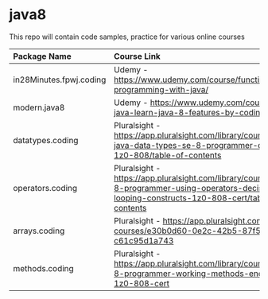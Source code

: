 # java8
This repo will contain code samples, practice for various online courses


| Package Name            | Course Link                                                                                                                                               |
|:------------------------|:----------------------------------------------------------------------------------------------------------------------------------------------------------|
| in28Minutes.fpwj.coding | Udemy - https://www.udemy.com/course/functional-programming-with-java/                                                                                    |
| modern.java8            | Udemy - https://www.udemy.com/course/modern-java-learn-java-8-features-by-coding-it/                                                                      |
| datatypes.coding        | Pluralsight - https://app.pluralsight.com/library/courses/working-java-data-types-se-8-programmer-certification-1z0-808/table-of-contents                 |
| operators.coding        | Pluralsight - https://app.pluralsight.com/library/courses/java-se-8-programmer-using-operators-decision-looping-constructs-1z0-808-cert/table-of-contents |
| arrays.coding           | Pluralsight - https://app.pluralsight.com/ilx/video-courses/e30b0d60-0e2c-42b5-87f5-c61c95d1a743                                                          |
| methods.coding          | Pluralsight - https://app.pluralsight.com/library/courses/java-se-8-programmer-working-methods-encapsulation-1z0-808-cert                                                                                                                                            |



